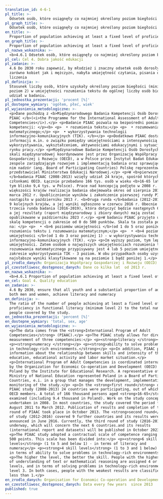```yaml
---
translation_id: 4-6-1
pl_title: >-
  Odsetek osób, które osiągnęły co najmniej określony poziom biegłości w funkcjonalnej umiejętności
pl_graph_title: >-
  Odsetek osób, które osiągnęły co najmniej określony poziom biegłości w funkcjonalnej umiejętności
en_title: >-
  Proportion of population achieving at least a fixed level of proficiency in functional skill
en_graph_title: >-
  Proportion of population achieving at least a fixed level of proficiency in functional skill
pl_nazwa_wskaznika: >-
  <b>4.6.1 Odsetek osób, które osiągnęły co najmniej określony poziom biegłości w funkcjonalnej umiejętności</b>
pl_cel: Cel 4. Dobra jakość edukacji
pl_zadanie: >-
  4.6 Do 2030 roku zapewnić, by młodzież i znaczny odsetek osób dorosłych,
  zarówno kobiet jak i mężczyzn, nabyła umiejętność czytania, pisania oraz
  liczenia
pl_definicja: >-
  Stosunek liczby osób, które uzyskały określony poziom biegłości (minimum
  poziom 2) w umiejętności rozumienia tekstu do ogólnej liczby osób biorących
  udział w badaniu.
pl_jednostka_prezentacji: 'procent [%]'
pl_dostepne_wymiary: 'ogółem, płeć, wiek'
pl_wyjasnienia_metodologiczne: >-
  <p>Dane pochodzą z <b>Międzynarodowego Badania Kompetencji Osób Dorosłych
  PIAAC </b>(<i>the Programme for the International Assessment of Adult
  Competencies</i>).</p> <p>Badanie PIAAC pozwala na bezpośredni pomiar trzech
  kompetencji: </p><b> <p>  • rozumienia tekstu;</p> <p>  • rozumowania
  matematycznego;</p> <p>  • wykorzystywania technologii
  informacyjno-komunikacyjnych (TIK). </b></p> <p>Dodatkowo PIAAC dostarcza
  informacji m.in. o związku pomiędzy umiejętnościami a intensywnością ich
  wykorzystywania, wykształceniem, aktywnościami edukacyjnymi i sytuacją na
  rynku pracy.</p> <p>Międzynarodowe Badanie Kompetencji Osób Dorosłych PIAAC w
  skali międzynarodowej koordynowane jest przez Organizację Współpracy
  Gospodarczej i Rozwoju (OECD), a w Polsce przez Instytut Badań Edukacyjnych. W
  zespole zarządzającym rozwojem i implementacją badania oraz sprawującym nad
  nim nadzór (ang. Board of Participating Countries) Polskę reprezentował
  przedstawiciel Ministerstwa Edukacji Narodowej.</p> <p>W <b>pierwszej rundzie
  </b>badania PIAAC (2008-2013) wzięły udział 24 kraje, spośród których 22 są
  członkami OECD. Łącznie przebadano 166 tys. osób w wieku <b>16-65 lat </b>(w
  tym blisko 9,4 tys. w Polsce). Prace nad koncepcją podjęto w 2008 r. W
  większości krajów realizacja badania obejmowała okres od sierpnia 2011 r. do
  marca 2012 r. Upublicznienie wyników i zakończenie pierwszej rundy PIAAC
  nastąpiło w październiku 2013 r. <b>Druga runda </b>badania (2012-2016) objęła
  9 kolejnych krajów, a jej wyniki ogłoszono w czerwcu 2016 r. Obecnie trwa
  trzecia runda badania (2016-2019), która dotyczyć będzie następnych 6 krajów,
  a jej rezultaty (raport międzynarodowy i zbiory danych) mają zostać
  opublikowane w październiku 2023 r.</p> <p>W badaniu PIAAC przyjęto umowną
  skalę kompetencji o zakresie od 0 do 500 punktów. Skala ta została podzielona
  na: </p> <p>  • <b>6 poziomów umiejętności </b>(od 1 do 5 oraz poniżej 1) - w
  rozumieniu tekstu i rozumowaniu matematycznym;</p> <p>  • <b>4 poziomy
  umiejętności </b>(od 1 do 3 oraz poniżej 1) - w wykorzystywaniu technologii
  informacyjno-komunikacyjnych (TIK). </p> <p>Im wyższy poziom, tym lepsze
  umiejętności. Zatem osobom o najwyższych umiejętnościach rozumienia tekstu lub
  rozumowania matematycznego przypisywany jest 4 lub 5 poziom umiejętności, a w
  zakresie wykorzystywania TIK - 3 poziom. W obu przypadkach osoby uzyskujące
  najsłabsze wyniki klasyfikowane są na poziomie 1 bądź poniżej 1.</p>
pl_zrodlo_danych: Organizacja Współpracy Gospodarczej i Rozwoju (OECD)
pl_czestotliwosc_dostępnosc_danych: Dane co kilka lat  od 2013 r.
en_nazwa_wskaznika: >-
  <b>4.6.1 Proportion of population achieving at least a fixed level of proficiency in functional skill</b>
en_cel: Goal 4. Quality education
en_zadanie: >-
  4.6 By 2030, ensure that all youth and a substantial proportion of adults,
  both men and women, achieve literacy and numeracy
en_definicja: >-
  The ratio of the number of people achieving at least a fixed level of
  proficiency in functional literacy (minimum level 2) to the total number of
  people covered by the study.
en_jednostka_prezentacji: 'percent [%]'
en_dostepne_wymiary: 'total, sex, age'
en_wyjasnienia_metodologiczne: >-
  <p>The data comes from the <strong>International Program of Adult
  Competencies</strong> (PIAAC).</p> <p>The PIAAC study allows for directly
  measurement of three competencies:</p> <p><strong>literacy </strong></p>
  <p><strong>numeracy </strong></p> <p><strong>ability to solve problems
  in technology-rich environments.</strong></p> <p>In addition, PIAAC provides
  information about the relationship between skills and intensity of their use,
  education, educational activity and labor market situation.</p>
  <p>International Program of Adult Competencies is coordinated internationally
  by the Organization for Economic Co-operation and Development (OECD) and in
  Poland by the Institute for Educational Research. A representative of the
  Ministry of National Education represented Poland in a Board of Participating
  Countries, e.i. in a group that manages the development, implementation and
  monitoring of the study.</p> <p>In the <strong>first round</strong> of the
  PIAAC study (2008-2013) 24 countries were participating, out of which 22 are
  OECD members. A total of 166 thousand persons aged <strong>16-65</strong> were
  examined (including 9.4 thousand in Poland). Work on the study concept was
  undertaken in 2008. In most countries, the study covered the period from
  August 2011 to March 2012. Publication of results and completion of the first
  round of PIAAC took place in October 2013. The <strong>second round</strong>
  of study (2012-2016) covered 9 further countries and its results were
  announced in June 2016. Currently, the third round of study (2016-2019) is
  underway, which will concern the next 6 countries.and its results
  (international report and datasets) will be published in October 2023.</p>
  <p>The PIAAC study adopted a contractual scale of competence ranging from 0 to
  500 points. This scale has been divided into:</p> <p><strong>6 skill
  levels</strong> (1 to 5 and below 1) - in terms of literacy and
  numeracy</p> <p><strong>4 skill levels</strong> (1 to 3 and 1 below) -
  in terms of ability to solve problems in technology-rich environments.</p>
  <p>The higher the level, the better the skill. People with the highest level
  of understanding of text or mathematical reasoning are assigned 4 or 5 skill
  levels, and in terms of solving problems in technology-rich environments -
  level 3. In both cases, people with the weakest results are classified as 1 or
  less than 1.</p>
en_zrodlo_danych: Organisation for Economic Co-operation and Development
en_czestotliwosc_dostępnosc_danych: Data every few years  since 2013
published: true
---
```

